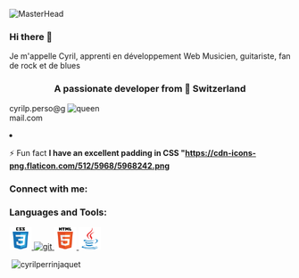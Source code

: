 
![MasterHead](https://previews.123rf.com/images/pikepicture/pikepicture2008/pikepicture200800514/152928235-front-end-development-minimal-infographic-web-banner-vector-front-end-it-sphere-html-and-css-code-in.jpg) 
### Hi there 👋

Je m'appelle Cyril, apprenti en développement Web
Musicien, guitariste, fan de rock et de blues
<h3 align="center">A passionate developer from 📍 Switzerland</h3>
<img align="right" alt="queen" width="400" src="https://c.tenor.com/-TOtNfKnC5kAAAAM/queen-freddie-mercury.gif />

- 🔭 I’m currently working on **Java project**

- 🌱 I’m currently learning **HTML, CSS but mainly Java**

- 💬 Ask me about **Blues, Rock, and Hardrock**

- 📫 How to reach me **cyrilp.perso@gmail.com**

- ⚡ Fun fact **I have an excellent padding in CSS "https://cdn-icons-png.flaticon.com/512/5968/5968242.png**

<h3 align="left">Connect with me:</h3>
<p align="left">
</p>

<h3 align="left">Languages and Tools:</h3>
<p align="left"> <a href="https://www.w3schools.com/css/" target="_blank" rel="noreferrer"> <img src="https://raw.githubusercontent.com/devicons/devicon/master/icons/css3/css3-original-wordmark.svg" alt="css3" width="40" height="40"/> </a> <a href="https://git-scm.com/" target="_blank" rel="noreferrer"> <img src="https://www.vectorlogo.zone/logos/git-scm/git-scm-icon.svg" alt="git" width="40" height="40"/> </a> <a href="https://www.w3.org/html/" target="_blank" rel="noreferrer"> <img src="https://raw.githubusercontent.com/devicons/devicon/master/icons/html5/html5-original-wordmark.svg" alt="html5" width="40" height="40"/> </a> <a href="https://www.java.com" target="_blank" rel="noreferrer"> <img src="https://raw.githubusercontent.com/devicons/devicon/master/icons/java/java-original.svg" alt="java" width="40" height="40"/> </a> </p>

<p>&nbsp;<img align="center" src="https://github-readme-stats.vercel.app/api?username=cyrilperrinjaquet&show_icons=true&locale=en" alt="cyrilperrinjaquet" /></p>








<!--
**CyrilPerrinjaquet/CyrilPerrinjaquet** is a ✨ _special_ ✨ repository because its `README.md` (this file) appears on your GitHub profile.

Here are some ideas to get you started:

- 🔭 I’m currently working on ...
- 🌱 I’m currently learning ...
- 👯 I’m looking to collaborate on ...
- 🤔 I’m looking for help with ...
- 💬 Ask me about ...
- 📫 How to reach me: ...
- 😄 Pronouns: ...
- ⚡ Fun fact: ...
-->
